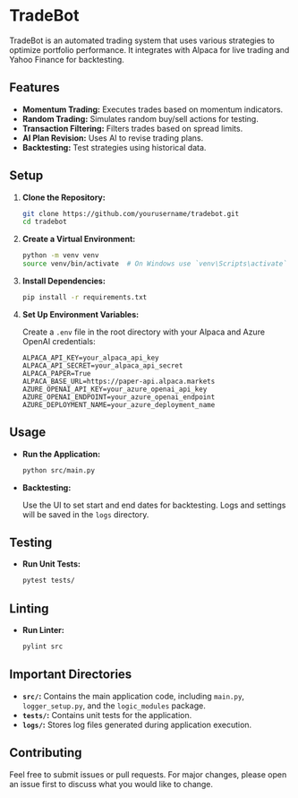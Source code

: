 # TradeBot

TradeBot is an automated trading system that uses various strategies to optimize portfolio performance. It integrates with Alpaca for live trading and Yahoo Finance for backtesting.

## Features

- **Momentum Trading:** Executes trades based on momentum indicators.
- **Random Trading:** Simulates random buy/sell actions for testing.
- **Transaction Filtering:** Filters trades based on spread limits.
- **AI Plan Revision:** Uses AI to revise trading plans.
- **Backtesting:** Test strategies using historical data.

## Setup

1. **Clone the Repository:**

   ```bash
   git clone https://github.com/yourusername/tradebot.git
   cd tradebot
   ```

2. **Create a Virtual Environment:**

   ```bash
   python -m venv venv
   source venv/bin/activate  # On Windows use `venv\Scripts\activate`
   ```

3. **Install Dependencies:**

   ```bash
   pip install -r requirements.txt
   ```

4. **Set Up Environment Variables:**

   Create a `.env` file in the root directory with your Alpaca and Azure OpenAI credentials:

   ```plaintext
   ALPACA_API_KEY=your_alpaca_api_key
   ALPACA_API_SECRET=your_alpaca_api_secret
   ALPACA_PAPER=True
   ALPACA_BASE_URL=https://paper-api.alpaca.markets
   AZURE_OPENAI_API_KEY=your_azure_openai_api_key
   AZURE_OPENAI_ENDPOINT=your_azure_openai_endpoint
   AZURE_DEPLOYMENT_NAME=your_azure_deployment_name
   ```

## Usage

- **Run the Application:**

  ```bash
  python src/main.py
  ```

- **Backtesting:**

  Use the UI to set start and end dates for backtesting. Logs and settings will be saved in the `logs` directory.

## Testing

- **Run Unit Tests:**

  ```bash
  pytest tests/
  ```

## Linting

- **Run Linter:**

  ```bash
  pylint src
  ```

## Important Directories

- **`src/`:** Contains the main application code, including `main.py`, `logger_setup.py`, and the `logic_modules` package.
- **`tests/`:** Contains unit tests for the application.
- **`logs/`:** Stores log files generated during application execution.

## Contributing

Feel free to submit issues or pull requests. For major changes, please open an issue first to discuss what you would like to change.